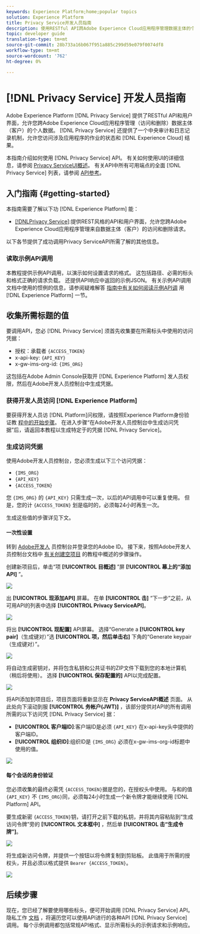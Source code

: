 ```yaml
---
keywords: Experience Platform;home;popular topics
solution: Experience Platform
title: Privacy Service开发人员指南
description: 使用RESTful API跨Adobe Experience Cloud应用程序管理数据主体的个人数据
topic: developer guide
translation-type: tm+mt
source-git-commit: 28b733a16b067f951a885c299d59e079f0074df8
workflow-type: tm+mt
source-wordcount: '762'
ht-degree: 0%

---
```



# [!DNL Privacy Service] 开发人员指南

Adobe Experience Platform [!DNL Privacy Service] 提供了RESTful API和用户界面，允许您跨Adobe Experience Cloud应用程序管理（访问和删除）数据主体（客户）的个人数据。 [!DNL Privacy Service] 还提供了一个中央审计和日志记录机制，允许您访问涉及应用程序的作业的状态和 [!DNL Experience Cloud] 结果。

本指南介绍如何使用 [!DNL Privacy Service] API。 有关如何使用UI的详细信息，请参阅 [Privacy ServiceUI概述](../ui/overview.md)。 有关API中所有可用端点的全面 [!DNL Privacy Service] 列表，请参阅 [API参考](https://www.adobe.io/apis/experiencecloud/gdpr/api-reference.html)。

## 入门指南 {#getting-started}

本指南需要了解以下功 [!DNL Experience Platform] 能：

* [[!DNLPrivacy Service]](../home.md):提供REST风格的API和用户界面，允许您跨Adobe Experience Cloud应用程序管理来自数据主体（客户）的访问和删除请求。

以下各节提供了成功调用Privacy ServiceAPI所需了解的其他信息。

### 读取示例API调用

本教程提供示例API调用，以演示如何设置请求的格式。 这包括路径、必需的标头和格式正确的请求负载。 还提供API响应中返回的示例JSON。 有关示例API调用文档中使用的惯例的信息，请参阅疑难解答 [指南中有关如何阅读示例API调](../../landing/troubleshooting.md) 用 [!DNL Experience Platform] 一节。

## 收集所需标题的值

要调用API，您必 [!DNL Privacy Service] 须首先收集要在所需标头中使用的访问凭据：

* 授权：承载者 `{ACCESS_TOKEN}`
* x-api-key: `{API_KEY}`
* x-gw-ims-org-id: `{IMS_ORG}`

这包括在Adobe Admin Console获取开 [!DNL Experience Platform] 发人员权限，然后在Adobe开发人员控制台中生成凭据。

### 获得开发人员访问 [!DNL Experience Platform]

要获得开发人员访 [!DNL Platform]问权限，请按照Experience Platform身份验证教 [程中的开始步骤](../../tutorials/authentication.md)。 在进入步骤“在Adobe开发人员控制台中生成访问凭据”后，请返回本教程以生成特定于的凭据 [!DNL Privacy Service]。

### 生成访问凭据

使用Adobe开发人员控制台，您必须生成以下三个访问凭据：

* `{IMS_ORG}`
* `{API_KEY}`
* `{ACCESS_TOKEN}`

您 `{IMS_ORG}` 的 `{API_KEY}` 只需生成一次，以后的API调用中可以重复使用。 但是，您的计 `{ACCESS_TOKEN}` 划是临时的，必须每24小时再生一次。

生成这些值的步骤详见下文。

#### 一次性设置

转到 [Adobe开发人](https://www.adobe.com/go/devs_console_ui) 员控制台并登录您的Adobe ID。 接下来，按照Adobe开发人员控制台文档中 [有关创建空项目](https://www.adobe.io/apis/experienceplatform/console/docs.html#!AdobeDocs/adobeio-console/master/projects-empty.md) 的教程中概述的步骤操作。

创建新项目后，单击“项 **[!UICONTROL 目概述]** ”屏 **[!UICONTROL 幕上的“添加API]** ”。

![](../images/api/getting-started/add-api-button.png)

出 **[!UICONTROL 现添加API]** 屏幕。 在单 **[!UICONTROL 击]** “下一步”之前，从可用API的列表中选择 **[!UICONTROL Privacy ServiceAPI]**。

![](../images/api/getting-started/add-privacy-service-api.png)

将出 **[!UICONTROL 现配置]** API屏幕。 选择“Generate a **[!UICONTROL key pair]**（生成键对）”选 **[!UICONTROL 项，然后单击右]** 下角的“Generate keypair（生成键对）”。

![](../images/api/getting-started/generate-key-pair.png)

将自动生成密钥对，并将包含私钥和公共证书的ZIP文件下载到您的本地计算机（稍后将使用）。 选择 **[!UICONTROL 保存配置的]** API以完成配置。

![](../images/api/getting-started/key-pair-generated.png)

将API添加到项目后，项目页面将重新显示在 **Privacy ServiceAPI概述** 页面。 从此处向下滚动到服 **[!UICONTROL 务帐户(JWT)]** ，该部分提供对API的所有调用所需的以下访问凭 [!DNL Privacy Service] 据：

* **[!UICONTROL 客户端ID]**:客户端ID是必须 `{API_KEY}` 在x-api-key头中提供的客户端ID。
* **[!UICONTROL 组织ID]**:组织ID是 `{IMS_ORG}` 必须在x-gw-ims-org-id标题中使用的值。

![](../images/api/getting-started/jwt-credentials.png)

#### 每个会话的身份验证

您必须收集的最终必需凭 `{ACCESS_TOKEN}`据是您的，在授权头中使用。 与和的值 `{API_KEY}` 不 `{IMS_ORG}`同，必须每24小时生成一个新令牌才能继续使用 [!DNL Platform] API。

要生成新密 `{ACCESS_TOKEN}`钥，请打开之前下载的私钥，并将其内容粘贴到“生成访问令牌”旁的 **[!UICONTROL 文本框中]** ，然后单 **[!UICONTROL 击“生成令牌”]**。

![](../images/api/getting-started/paste-private-key.png)

将生成新访问令牌，并提供一个按钮以将令牌复制到剪贴板。 此值用于所需的授权头，并且必须以格式提供 `Bearer {ACCESS_TOKEN}`。

![](../images/api/getting-started/generated-access-token.png)

## 后续步骤

现在，您已经了解要使用哪些标头，便可开始调用 [!DNL Privacy Service] API。 隐私工作 [文档](privacy-jobs.md) ，将遍历您可以使用API进行的各种API [!DNL Privacy Service] 调用。 每个示例调用都包括常规API格式、显示所需标头的示例请求和示例响应。
